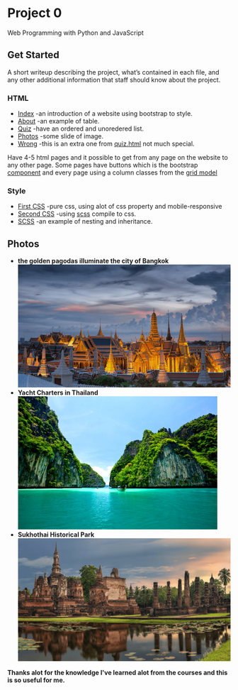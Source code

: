 # Project 0

Web Programming with Python and JavaScript

## Get Started

 A short writeup describing the project, what’s contained in each file, and any other additional information that staff should know about the project.

### HTML
* [Index](index.html) -an introduction of a website using bootstrap to style.
* [About](about.html) -an example of table.
* [Quiz](quiz.html) -have an ordered and unoredered list.
* [Photos](picture.html) -some slide of image.
* [Wrong](wrong.html) -this is an extra one from [quiz.html](quiz.html) not much special.

Have 4-5 html pages and it possible to get from any page on the website to any other page.
Some pages have buttons which is the bootstrap [component](https://getbootstrap.com/docs/4.3/components/alerts/) and every page using a column classes from the [grid model](https://getbootstrap.com/docs/4.3/layout/grid/)
### Style
* [First CSS](style.css) -pure css, using alot of css property and mobile-responsive
* [Second CSS](nostyle.css) -using [scss](nostyle.scss) compile to css.
* [SCSS](nostyle.scss) -an example of nesting and inheritance.

## Photos
* **the golden pagodas illuminate the city of Bangkok** 
![alt text](thailand.png)
* **Yacht Charters in Thailand** 
![alt text](thailand-2.jpg)
* **Sukhothai Historical Park** 
![alt text](thailand-3.png)

 **Thanks alot for the knowledge I've learned alot from the courses and this is so useful for me.**

